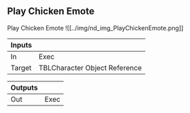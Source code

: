 ## Play Chicken Emote
Play Chicken Emote
![[../img/nd_img_PlayChickenEmote.png]]

|Inputs||
|--|--|
| In | Exec |
| Target | TBLCharacter Object Reference |

|Outputs||
|--|--|
| Out | Exec |
